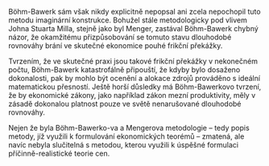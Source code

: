 Böhm-Bawerk sám však nikdy explicitně nepopsal ani zcela nepochopil tuto metodu imaginární konstrukce. Bohužel stále metodologicky pod vlivem Johna Stuarta Milla, stejně jako byl Menger, zastával Böhm-Bawerk chybný názor, že okamžitému přizpůsobování se tomuto stavu dlouhodobé rovnováhy brání ve skutečné ekonomice pouhé frikční překážky.

Tvrzením, že ve skutečné praxi jsou takové frikční překážky v nekonečném počtu, Böhm-Bawerk katastrofálně připouští, že kdyby bylo dosaženo dokonalosti, pak by mohlo být ocenění a alokace zdrojů prováděno s ideální matematickou přesností. Ještě horší důsledky má Böhm-Bawerkovo tvrzení, že by ekonomické zákony, jako například zákon mezní produktivity, měly v zásadě dokonalou platnost pouze ve světě nenarušované dlouhodobé rovnováhy.

Nejen že byla Böhm-Bawerko-va a Mengerova metodologie – tedy popis metody, jíž využili k formulování ekonomických teorémů – zmatená, ale navíc nebyla slučitelná s metodou, kterou využili k úspěšné formulaci příčinně-realistické teorie cen.